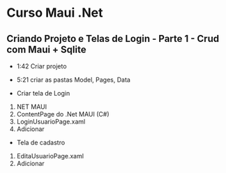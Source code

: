 # Curso Maui .Net

## Criando Projeto e Telas de Login - Parte 1 - Crud com Maui + Sqlite

* 1:42 Criar projeto
  
* 5:21 criar as pastas Model, Pages, Data
  
* Criar tela de Login

1. NET MAUI
2. ContentPage do .Net MAUI (C#)
3. LoginUsuarioPage.xaml
4. Adicionar

* Tela de cadastro

1. EditaUsuarioPage.xaml
2. Adicionar